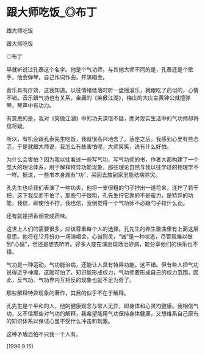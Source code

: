 # 跟大师吃饭_◎布丁

跟大师吃饭

跟大师吃饭

◎布丁

早就听说过孔泰这个名字。他是个气功师，与其他大师不同的是，孔泰还是个歌手，他会弹琴，自己作词作曲，开演唱会。

音乐具有疗效，这我知道。以往情绪低落时听一盘摇滚乐，就跟吃了药似的，心情不错。音乐跟气功也有关系，金庸的《笑傲江湖》，梅庄的大庄主黄钟公就擅弹琴，琴声中有功力。

有意思的是，我对《笑傲江湖》中的功夫深信不疑，而对现实生活中的气功师却将信将疑。

所以，有机会跟孔泰先生吃饭，我就很高兴地去了。落座之后，我感到心里有些忐忑，于是就跟大师说，我怎么有些害怕呢，大师笑笑，说有什么好怕。

为什么会害怕？因为我以往看过一些写气功、写气功师的书，作者大都构建了一个庞大的理论体系，用于解释特异功能现象，那些理论自然与我以往学过的物理学不一样。据说，一些书本身就有“功”，买回去放到家里能祛病除灾。

孔先生也给我们表演了一些功夫，他将一支很粗的勺子拧出一道花来，连拧了若干把，这下我反而不怕了，那些勺子很粗，孔先生拧它靠的不是蛮力，是特异的功能，我信，即使他不拧，我也信，我倒觉得一个气功师不必跟勺子较什么劲。

还有就是把香烟变成药味。

这世上人们的需要很多，应该尊重每个人的选择。孔先生的养生歌曲里有上面这层意思。他将在12月份办一场演唱会，心诚则灵，“诚”是一种状态，尽管我难以做到“心诚”，但还是想去听听。好多人能在演出现场治好病，能分享他们的快乐也不错。

气功是一种运动，气功能治病，还能让人具有特异功能，这不错。但有些人把气功说得近乎神魔，这就可怕了，知识能形成权力，气功师要形成自己的权力范围，因此，反气功、气功界内互相反的现象也就不足为奇了。

那些解释特异现象的著作，其目的似乎不在于解释。

孔先生是个平和的人，他的健康观念与常人无异，即身体和心灵均健康。我相信气功，又不信那些对气功的解释，我希望能用气功保持身体健康，又想维系自己原有的知识体系以保证心里不受什么冲击和刺激。

这种矛盾恐怕不只我一个人有。

(1996.9.15)